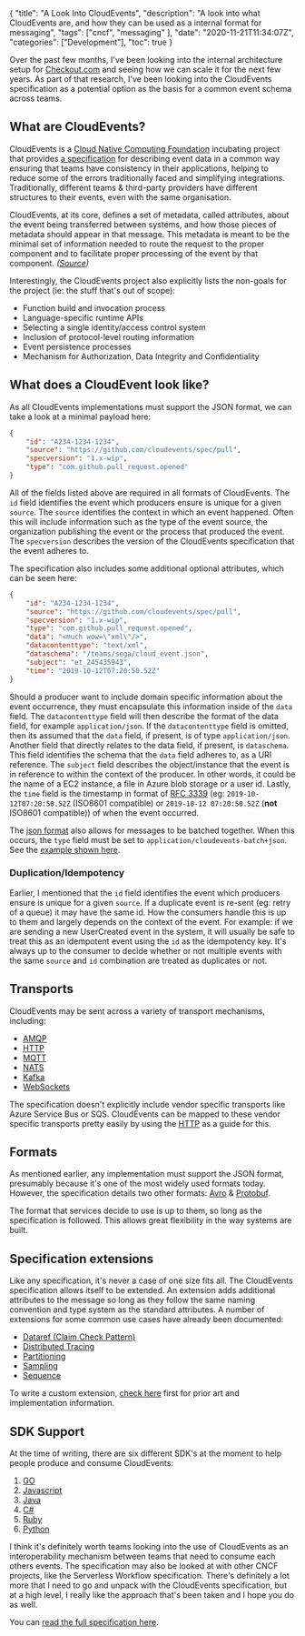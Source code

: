 {
    "title": "A Look Into CloudEvents",
    "description": "A look into what CloudEvents are, and how they can be used as a internal format for messaging",
    "tags": ["cncf", "messaging" ],
    "date": "2020-11-21T11:34:07Z",
    "categories": ["Development"],
    "toc": true
}

Over the past few months, I've been looking into the internal architecture setup for [Checkout.com](https://checkout.com) and seeing how we can scale it for the next few years. As part of that research, I've been looking into the CloudEvents specification as a potential option as the basis for a common event schema across teams.

<!--more-->

## What are CloudEvents?

CloudEvents is a [Cloud Native Computing Foundation](https://www.cncf.io/projects/) incubating project that provides [a specification](https://github.com/cloudevents/spec/blob/master/spec.md) for describing event data in a common way ensuring that teams have consistency in their applications, helping to reduce some of the errors traditionally faced and simplifying integrations. Traditionally, different teams & third-party providers have different structures to their events, even with the same organisation.

CloudEvents, at its core, defines a set of metadata, called attributes, about the event being transferred between systems, and how those pieces of metadata should appear in that message. This metadata is meant to be the minimal set of information needed to route the request to the proper component and to facilitate proper processing of the event by that component. _([Source](https://github.com/cloudevents/spec/blob/master/primer.md#design-goals))_

Interestingly, the CloudEvents project also explicitly lists the non-goals for the project (ie: the stuff that's out of scope):

- Function build and invocation process
- Language-specific runtime APIs
- Selecting a single identity/access control system
- Inclusion of protocol-level routing information
- Event persistence processes
- Mechanism for Authorization, Data Integrity and Confidentiality

## What does a CloudEvent look like?

As all CloudEvents implementations must support the JSON format, we can take a look at a minimal payload here:

```json
{
    "id": "A234-1234-1234",
    "source": "https://github.com/cloudevents/spec/pull",
    "specversion": "1.x-wip",
    "type": "com.github.pull_request.opened"
}
```

All of the fields listed above are required in all formats of CloudEvents. The `id` field identifies the event which producers ensure is unique for a given `source`. The `source` identifies the context in which an event happened. Often this will include information such as the type of the event source, the organization publishing the event or the process that produced the event. The `specversion` describes the version of the CloudEvents specification that the event adheres to.

The specification also includes some additional optional attributes, which can be seen here:

```json
{
    "id": "A234-1234-1234",
    "source": "https://github.com/cloudevents/spec/pull",
    "specversion": "1.x-wip",
    "type": "com.github.pull_request.opened",
    "data": "<much wow=\"xml\"/>",
    "datacontenttype": "text/xml",
    "dataschema": "/teams/sega/cloud_event.json",
    "subject": "et_245435943",
    "time": "2019-10-12T07:20:50.52Z"
}
```

Should a producer want to include domain specific information about the event occurrence, they must encapsulate this information inside of the `data` field. The `datacontenttype` field will then describe the format of the data field, for example `application/json`. If the `datacontenttype` field is omitted, then its assumed that the `data` field, if present, is of type `application/json`. Another field that directly relates to the data field, if present, is `dataschema`. This field identifies the schema that the `data` field adheres to, as a URI reference. The `subject` field describes the object/instance that the event is in reference to within the context of the producer. In other words, it could be the name of a EC2 instance, a file in Azure blob storage or a user id. Lastly, the `time` field is the timestamp in format of [RFC 3339](https://tools.ietf.org/html/rfc3339) (eg: `2019-10-12T07:20:50.52Z` (ISO8601 compatible) or `2019-10-12 07:20:50.52Z` (**not** ISO8601 compatible)) of when the event occurred.

The [json format](https://github.com/cloudevents/spec/blob/master/json-format.md) also allows for messages to be batched together. When this occurs, the `type` field must be set to `application/cloudevents-batch+json`. See the [example shown here](https://github.com/cloudevents/spec/blob/master/json-format.md#43-examples).

### Duplication/Idempotency

Earlier, I mentioned that the `id` field identifies the event which producers ensure is unique for a given `source`. If a duplicate event is re-sent (eg: retry of a queue) it may have the same id. How the consumers handle this is up to them and largely depends on the context of the event. For example: if we are sending a new UserCreated event in the system, it will usually be safe to treat this as an idempotent event using the `id` as the idempotency key. It's always up to the consumer to decide whether or not multiple events with the same `source` and `id` combination are treated as duplicates or not.

## Transports

CloudEvents may be sent across a variety of transport mechanisms, including:

- [AMQP](https://github.com/cloudevents/spec/blob/master/amqp-protocol-binding.md)
- [HTTP](https://github.com/cloudevents/spec/blob/master/http-protocol-binding.md)
- [MQTT](https://github.com/cloudevents/spec/blob/master/mqtt-protocol-binding.md)
- [NATS](https://github.com/cloudevents/spec/blob/master/nats-protocol-binding.md)
- [Kafka](https://github.com/cloudevents/spec/blob/master/kafka-protocol-binding.md)
- [WebSockets](https://github.com/cloudevents/spec/blob/master/websockets-protocol-binding.md)

The specification doesn't explicitly include vendor specific transports like Azure Service Bus or SQS. CloudEvents can be mapped to these vendor specific transports pretty easily by using the [HTTP](https://github.com/cloudevents/spec/blob/master/http-protocol-binding.md) as a guide for this.

## Formats

As mentioned earlier, any implementation must support the JSON format, presumably because it's one of the most widely used formats today. However, the specification details two other formats: [Avro](https://github.com/cloudevents/spec/blob/master/avro-format.md) & [Protobuf](https://github.com/cloudevents/spec/blob/master/protobuf-format.md).

The format that services decide to use is up to them, so long as the specification is followed. This allows great flexibility in the way systems are built.

## Specification extensions

Like any specification, it's never a case of one size fits all. The CloudEvents specification allows itself to be extended. An extension adds additional attributes to the message so long as they follow the same naming convention and type system as the standard attributes. A number of extensions for some common use cases have already been documented:

- [Dataref (Claim Check Pattern)](https://github.com/cloudevents/spec/blob/master/extensions/dataref.md)
- [Distributed Tracing](https://github.com/cloudevents/spec/blob/master/extensions/distributed-tracing.md)
- [Partitioning](https://github.com/cloudevents/spec/blob/master/extensions/partitioning.md)
- [Sampling](https://github.com/cloudevents/spec/blob/master/extensions/sampled-rate.md)
- [Sequence](https://github.com/cloudevents/spec/blob/master/extensions/sequence.md)

To write a custom extension, [check here](https://github.com/cloudevents/spec/blob/master/documented-extensions.md) first for prior art and implementation information.

## SDK Support

At the time of writing, there are six different SDK's at the moment to help people produce and consume CloudEvents:

1. [GO](https://github.com/cloudevents/sdk-go)
1. [Javascript](https://github.com/cloudevents/sdk-javascript)
1. [Java](https://github.com/cloudevents/sdk-java)
1. [C#](https://github.com/cloudevents/sdk-csharp)
1. [Ruby](https://github.com/cloudevents/sdk-ruby)
1. [Python](https://github.com/cloudevents/sdk-python)

I think it's definitely worth teams looking into the use of CloudEvents as an interoperability mechanism between teams that need to consume each others events. The specification may also be looked at with other CNCF projects, like the Serverless Workflow specification. There's definitely a lot more that I need to go and unpack with the CloudEvents specification, but at a high level, I really like the approach that's been taken and I hope you do as well.

You can [read the full specification here](https://github.com/cloudevents/spec/blob/master/spec.md).
